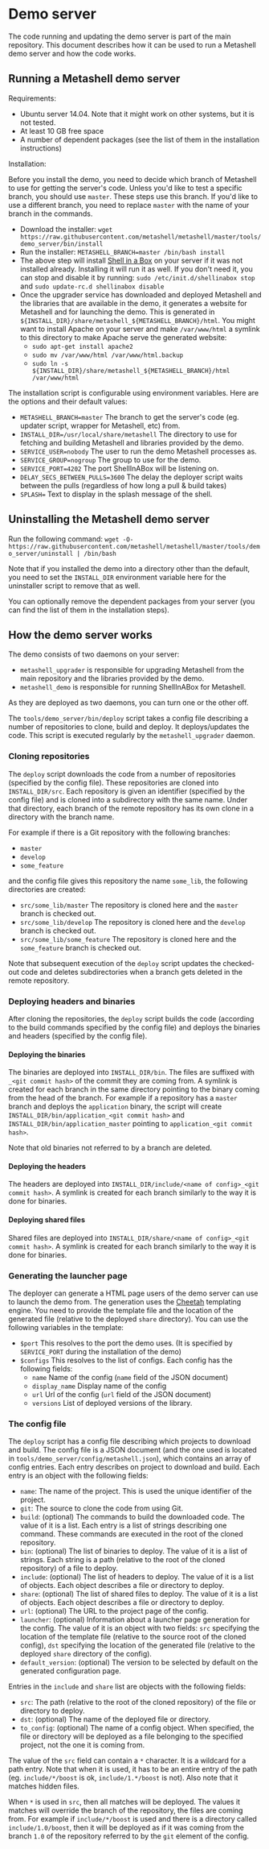 # Demo server

The code running and updating the demo server is part of the main repository.
This document describes how it can be used to run a Metashell demo server and
how the code works.

## Running a Metashell demo server

Requirements:

* Ubuntu server 14.04. Note that it might work on other systems, but it is not
  tested.
* At least 10 GB free space
* A number of dependent packages (see the list of them in the installation
  instructions)

Installation:

Before you install the demo, you need to decide which branch of Metashell to use
for getting the server's code. Unless you'd like to test a specific branch, you
should use `master`. These steps use this branch. If you'd like to use a
different branch, you need to replace `master` with the name of your branch in
the commands.

* Download the installer:
  `wget https://raw.githubusercontent.com/metashell/metashell/master/tools/demo_server/bin/install`
* Run the installer:
  `METASHELL_BRANCH=master /bin/bash install`
* The above step will install
  [Shell in a Box](https://code.google.com/p/shellinabox/) on your server if it
  was not installed already. Installing it will run it as well. If you don't
  need it, you can stop and disable it by running:
  `sudo /etc/init.d/shellinabox stop` and `sudo update-rc.d shellinabox disable`
* Once the upgrader service has downloaded and deployed Metashell and the
  libraries that are available in the demo, it generates a website for Metashell
  and for launching the demo. This is generated in
  `${INSTALL_DIR}/share/metashell_${METASHELL_BRANCH}/html`. You might want to
  install Apache on your server and make `/var/www/html` a symlink to this
  directory to make Apache serve the generated website:
  * `sudo apt-get install apache2`
  * `sudo mv /var/www/html /var/www/html.backup`
  * `sudo ln -s ${INSTALL_DIR}/share/metashell_${METASHELL_BRANCH}/html /var/www/html`

The installation script is configurable using environment variables. Here are
the options and their default values:

* `METASHELL_BRANCH=master` The branch to get the server's code (eg. updater
  script, wrapper for Metashell, etc) from.
* `INSTALL_DIR=/usr/local/share/metashell` The directory to use for fetching
  and building Metashell and libraries provided by the demo.
* `SERVICE_USER=nobody` The user to run the demo Metashell processes as.
* `SERVICE_GROUP=nogroup` The group to use for the demo.
* `SERVICE_PORT=4202` The port ShellInABox will be listening on.
* `DELAY_SECS_BETWEEN_PULLS=3600` The delay the deployer script waits between
  the pulls (regardless of how long a pull & build takes)
* `SPLASH=` Text to display in the splash message of the shell.

## Uninstalling the Metashell demo server

Run the following command:
`wget -O- https://raw.githubusercontent.com/metashell/metashell/master/tools/demo_server/uninstall | /bin/bash`

Note that if you installed the demo into a directory other than the default, you
need to set the `INSTALL_DIR` environment variable here for the uninstaller
script to remove that as well.

You can optionally remove the dependent packages from your server (you can find
the list of them in the installation steps).

## How the demo server works

The demo consists of two daemons on your server:

* `metashell_upgrader` is responsible for upgrading Metashell from the main
  repository and the libraries provided by the demo.
* `metashell_demo` is responsible for running ShellInABox for Metashell.

As they are deployed as two daemons, you can turn one or the other off.

The `tools/demo_server/bin/deploy` script takes a config file describing a
number of repositories to clone, build and deploy. It deploys/updates the code.
This script is executed regularly by the `metashell_upgrader` daemon.

### Cloning repositories

The `deploy` script downloads the code from a number of repositories (specified
by the config file). These repositories are cloned into `INSTALL_DIR/src`. Each
repository is given an identifier (specified by the config file) and is cloned
into a subdirectory with the same name. Under that directory, each branch of the
remote repository has its own clone in a directory with the branch name.

For example if there is a Git repository with the following branches:

* `master`
* `develop`
* `some_feature`

and the config file gives this repository the name `some_lib`, the following
directories are created:

* `src/some_lib/master` The repository is cloned here and the `master` branch is
  checked out.
* `src/some_lib/develop` The repository is cloned here and the `develop` branch
  is checked out.
* `src/some_lib/some_feature` The repository is cloned here and the
  `some_feature` branch is checked out.

Note that subsequent execution of the `deploy` script updates the checked-out
code and deletes subdirectories when a branch gets deleted in the remote
repository.

### Deploying headers and binaries

After cloning the repositories, the `deploy` script builds the code (according
to the build commands specified by the config file) and deploys the binaries
and headers (specified by the config file).

#### Deploying the binaries

The binaries are deployed into `INSTALL_DIR/bin`. The files are suffixed with
`_<git commit hash>` of the commit they are coming from. A symlink is created
for each branch in the same directory pointing to the binary coming from the
head of the branch. For example if a repository has a `master` branch and
deploys the `application` binary, the script will create
`INSTALL_DIR/bin/application_<git commit hash>` and
`INSTALL_DIR/bin/application_master` pointing to
`application_<git commit hash>`.

Note that old binaries not referred to by a branch are deleted.

#### Deploying the headers

The headers are deployed into
`INSTALL_DIR/include/<name of config>_<git commit hash>`. A symlink is created
for each branch similarly to the way it is done for binaries.

#### Deploying shared files

Shared files are deployed into
`INSTALL_DIR/share/<name of config>_<git commit hash>`. A symlink is created
for each branch similarly to the way it is done for binaries.

### Generating the launcher page

The deployer can generate a HTML page users of the demo server can use to
launch the demo from. The generation uses the
[Cheetah](http://www.cheetahtemplate.org/) templating engine. You need to
provide the template file and the location of the generated file (relative to
the deployed `share` directory). You can use the following variables in the
template:

* `$port` This resolves to the port the demo uses. (It is specified by
  `SERVICE_PORT` during the installation of the demo)
* `$configs` This resolves to the list of configs. Each config has the following
  fields:
  * `name` Name of the config (`name` field of the JSON document)
  * `display_name` Display name of the config
  * `url` Url of the config (`url` field of the JSON document)
  * `versions` List of deployed versions of the library.

### The config file

The `deploy` script has a config file describing which projects to download and
build. The config file is a JSON document (and the one used is located in
`tools/demo_server/config/metashell.json`), which contains an array of config
entries. Each entry describes on project to download and build. Each entry is an
object with the following fields:

* `name`: The name of the project. This is used the unique identifier of the
  project.
* `git`: The source to clone the code from using Git.
* `build`: (optional) The commands to build the downloaded code. The value of it
  is a list. Each entry is a list of strings describing one command. These
  commands are executed in the root of the cloned repository.
* `bin`: (optional) The list of binaries to deploy. The value of it is a list of
  strings. Each string is a path (relative to the root of the cloned repository)
  of a file to deploy.
* `include`: (optional) The list of headers to deploy. The value of it is a list
  of objects. Each object describes a file or directory to deploy.
* `share`: (optional) The list of shared files to deploy. The value of it is a
  list of objects. Each object describes a file or directory to deploy.
* `url`: (optional) The URL to the project page of the config.
* `launcher`: (optional) Information about a launcher page generation for the
  config. The value of it is an object with two fields: `src` specifying the
  location of the template file (relative to the source root of the cloned
  config), `dst` specifying the location of the generated file (relative to the
  deployed `share` directory of the config).
* `default_version`: (optional) The version to be selected by default on the
  generated configuration page.

Entries in the `include` and `share` list are objects with the following fields:

* `src`: The path (relative to the root of the cloned repository) of the file or
  directory to deploy.
* `dst`: (optional) The name of the deployed file or directory.
* `to_config`: (optional) The name of a config object. When specified, the
  file or directory will be deployed as a file belonging to the specified
  project, not the one it is coming from.

The value of the `src` field can contain a `*` character. It is a wildcard for
a path entry. Note that when it is used, it has to be an entire entry of the
path (eg. `include/*/boost` is ok, `include/1.*/boost` is not). Also note that
it matches hidden files.

When `*` is used in `src`, then all matches will be deployed. The values it
matches will override the branch of the repository, the files are coming from.
For example if `include/*/boost` is used and there is a directory called
`include/1.0/boost`, then it will be deployed as if it was coming from the
branch `1.0` of the repository referred to by the `git` element of the config.
